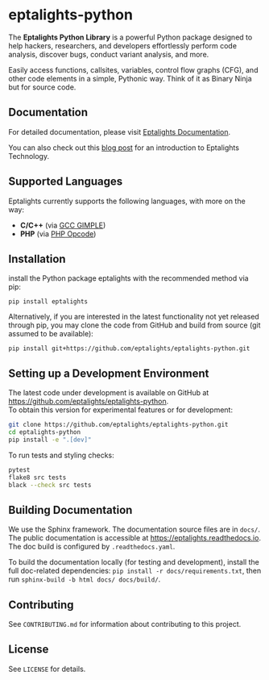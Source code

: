 # eptalights-python

The **Eptalights Python Library** is a powerful Python package designed to help hackers, researchers, and developers effortlessly perform code analysis, discover bugs, conduct variant analysis, and more.

Easily access functions, callsites, variables, control flow graphs (CFG), and other code elements in a simple, Pythonic way. Think of it as Binary Ninja but for source code.

## Documentation

For detailed documentation, please visit [Eptalights Documentation](https://eptalights.readthedocs.io/).

You can also check out this [blog post](https://eptalights.com/blog/01-introduction-to-eptalights-technology/) for an introduction to Eptalights Technology.

## Supported Languages

Eptalights currently supports the following languages, with more on the way:

- **C/C++** (via [GCC GIMPLE](https://github.com/eptalights/gimple-extractor))
- **PHP** (via [PHP Opcode](#))

## Installation

install the Python package eptalights with the recommended method via pip:
```
pip install eptalights
```

Alternatively, if you are interested in the latest functionality not yet released through pip, you may clone the code from GitHub and build from source (git assumed to be available):

```
pip install git+https://github.com/eptalights/eptalights-python.git
```

## Setting up a Development Environment

The latest code under development is available on GitHub at https://github.com/eptalights/eptalights-python.  
To obtain this version for experimental features or for development:

```bash
git clone https://github.com/eptalights/eptalights-python.git
cd eptalights-python
pip install -e ".[dev]"
```

To run tests and styling checks:

```bash
pytest
flake8 src tests
black --check src tests
```

## Building Documentation

We use the Sphinx framework. The documentation source files are in `docs/`.
The public documentation is accessible at https://eptalights.readthedocs.io.
The doc build is configured by `.readthedocs.yaml`. 

To build the documentation locally (for testing and development),
install the full doc-related dependencies: `pip install -r docs/requirements.txt`,
then run `sphinx-build -b html docs/ docs/build/`.

## Contributing

See `CONTRIBUTING.md` for information about contributing to this project.

## License

See `LICENSE` for details.
